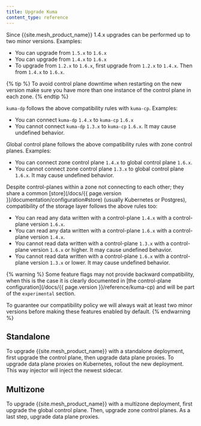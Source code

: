 ```yaml
---
title: Upgrade Kuma
content_type: reference
---
```


Since {{site.mesh_product_name}} 1.4.x upgrades can be performed up to two minor versions. Examples:
* You can upgrade from `1.5.x` to `1.6.x`
* You can upgrade from `1.4.x` to `1.6.x`
* To upgrade from `1.2.x` to `1.6.x`, first upgrade from `1.2.x` to `1.4.x`. Then from `1.4.x` to `1.6.x`.

{% tip %}
To avoid control plane downtime when restarting on the new version make sure you have more than one instance of the control plane in each zone.
{% endtip %}

`kuma-dp` follows the above compatibility rules with `kuma-cp`. Examples:
* You can connect `kuma-dp` `1.4.x` to `kuma-cp` `1.6.x`
* You cannot connect `kuma-dp` `1.3.x` to `kuma-cp` `1.6.x`. It may cause undefined behavior.

Global control plane follows the above compatibility rules with zone control planes. Examples:
* You can connect zone control plane `1.4.x` to global control plane `1.6.x`.
* You cannot connect zone control plane `1.3.x` to global control plane `1.6.x`. It may cause undefined behavior.

Despite control-planes within a zone not connecting to each other; they share a common [store](/docs/{{ page.version }}/documentation/configuration#store) (usually Kubernetes or Postgres), compatibility of the storage layer follows the above rules too:
* You can read any data written with a control-plane `1.4.x` with a control-plane version `1.6.x`.
* You can read any data written with a control-plane `1.6.x` with a control-plane version `1.4.x`.
* You cannot read data written with a control-plane `1.3.x` with a control-plane version `1.6.x` or higher. It may cause undefined behavior.
* You cannot read data written with a control-plane `1.6.x` with a control-plane version `1.3.x` or lower. It may cause undefined behavior.


{% warning %}
Some feature flags may not provide backward compatibility, when this is the case it is clearly documented in [the control-plane configuration](/docs/{{ page.version }}/reference/kuma-cp) and will be part of the `experimental` section.

To guarantee our compatibility policy we will always wait at least two minor versions before making these features enabled by default.
{% endwarning %}

## Standalone

To upgrade {{site.mesh_product_name}} with a standalone deployment, first upgrade the control plane, then upgrade data plane proxies.
To upgrade data plane proxies on Kubernetes, rollout the new deployment. This way injector will inject the newest sidecar.

## Multizone

To upgrade {{site.mesh_product_name}} with a multizone deployment, first upgrade the global control plane. Then, upgrade zone control planes.
As a last step, upgrade data plane proxies.
